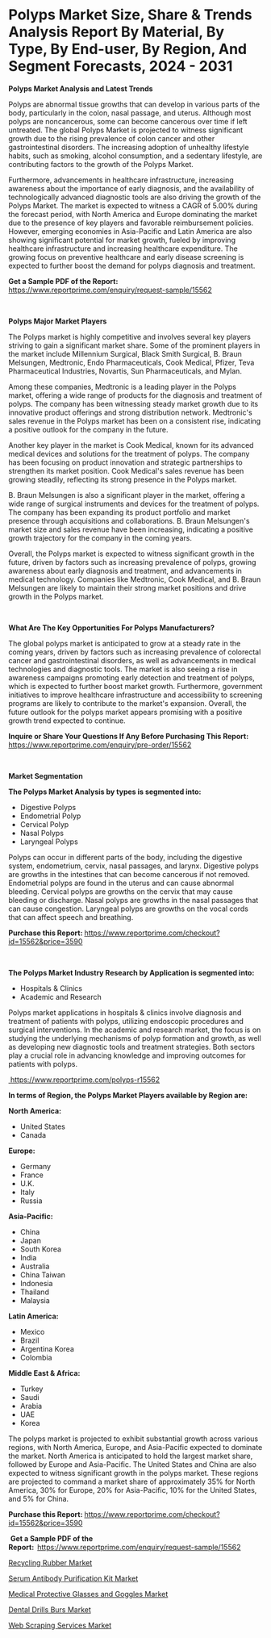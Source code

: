 <p><h1>Polyps Market Size, Share & Trends Analysis Report By Material, By Type, By End-user, By Region, And Segment Forecasts, 2024 - 2031</h1></p><p><strong>Polyps Market Analysis and Latest Trends</strong></p>
<p><p>Polyps are abnormal tissue growths that can develop in various parts of the body, particularly in the colon, nasal passage, and uterus. Although most polyps are noncancerous, some can become cancerous over time if left untreated. The global Polyps Market is projected to witness significant growth due to the rising prevalence of colon cancer and other gastrointestinal disorders. The increasing adoption of unhealthy lifestyle habits, such as smoking, alcohol consumption, and a sedentary lifestyle, are contributing factors to the growth of the Polyps Market.</p><p>Furthermore, advancements in healthcare infrastructure, increasing awareness about the importance of early diagnosis, and the availability of technologically advanced diagnostic tools are also driving the growth of the Polyps Market. The market is expected to witness a CAGR of 5.00% during the forecast period, with North America and Europe dominating the market due to the presence of key players and favorable reimbursement policies. However, emerging economies in Asia-Pacific and Latin America are also showing significant potential for market growth, fueled by improving healthcare infrastructure and increasing healthcare expenditure. The growing focus on preventive healthcare and early disease screening is expected to further boost the demand for polyps diagnosis and treatment.</p></p>
<p><strong>Get a Sample PDF of the Report:&nbsp;</strong> <a href="https://www.reportprime.com/enquiry/request-sample/15562">https://www.reportprime.com/enquiry/request-sample/15562</a></p>
<p>&nbsp;</p>
<p><strong>Polyps Major Market Players</strong></p>
<p><p>The Polyps market is highly competitive and involves several key players striving to gain a significant market share. Some of the prominent players in the market include Millennium Surgical, Black Smith Surgical, B. Braun Melsungen, Medtronic, Endo Pharmaceuticals, Cook Medical, Pfizer, Teva Pharmaceutical Industries, Novartis, Sun Pharmaceuticals, and Mylan.</p><p>Among these companies, Medtronic is a leading player in the Polyps market, offering a wide range of products for the diagnosis and treatment of polyps. The company has been witnessing steady market growth due to its innovative product offerings and strong distribution network. Medtronic's sales revenue in the Polyps market has been on a consistent rise, indicating a positive outlook for the company in the future.</p><p>Another key player in the market is Cook Medical, known for its advanced medical devices and solutions for the treatment of polyps. The company has been focusing on product innovation and strategic partnerships to strengthen its market position. Cook Medical's sales revenue has been growing steadily, reflecting its strong presence in the Polyps market.</p><p>B. Braun Melsungen is also a significant player in the market, offering a wide range of surgical instruments and devices for the treatment of polyps. The company has been expanding its product portfolio and market presence through acquisitions and collaborations. B. Braun Melsungen's market size and sales revenue have been increasing, indicating a positive growth trajectory for the company in the coming years.</p><p>Overall, the Polyps market is expected to witness significant growth in the future, driven by factors such as increasing prevalence of polyps, growing awareness about early diagnosis and treatment, and advancements in medical technology. Companies like Medtronic, Cook Medical, and B. Braun Melsungen are likely to maintain their strong market positions and drive growth in the Polyps market.</p></p>
<p>&nbsp;</p>
<p><strong>What Are The Key Opportunities For Polyps Manufacturers?</strong></p>
<p><p>The global polyps market is anticipated to grow at a steady rate in the coming years, driven by factors such as increasing prevalence of colorectal cancer and gastrointestinal disorders, as well as advancements in medical technologies and diagnostic tools. The market is also seeing a rise in awareness campaigns promoting early detection and treatment of polyps, which is expected to further boost market growth. Furthermore, government initiatives to improve healthcare infrastructure and accessibility to screening programs are likely to contribute to the market's expansion. Overall, the future outlook for the polyps market appears promising with a positive growth trend expected to continue.</p></p>
<p><strong>Inquire or Share Your Questions If Any Before Purchasing This Report:</strong> <a href="https://www.reportprime.com/enquiry/pre-order/15562">https://www.reportprime.com/enquiry/pre-order/15562</a></p>
<p>&nbsp;</p>
<p><strong>Market Segmentation</strong></p>
<p><strong>The Polyps Market Analysis by types is segmented into:</strong></p>
<p><ul><li>Digestive Polyps</li><li>Endometrial Polyp</li><li>Cervical Polyp</li><li>Nasal Polyps</li><li>Laryngeal Polyps</li></ul></p>
<p><p>Polyps can occur in different parts of the body, including the digestive system, endometrium, cervix, nasal passages, and larynx. Digestive polyps are growths in the intestines that can become cancerous if not removed. Endometrial polyps are found in the uterus and can cause abnormal bleeding. Cervical polyps are growths on the cervix that may cause bleeding or discharge. Nasal polyps are growths in the nasal passages that can cause congestion. Laryngeal polyps are growths on the vocal cords that can affect speech and breathing.</p></p>
<p><strong>Purchase this Report:&nbsp;</strong><a href="https://www.reportprime.com/checkout?id=15562&price=3590">https://www.reportprime.com/checkout?id=15562&price=3590</a></p>
<p>&nbsp;</p>
<p><strong>The Polyps Market Industry Research by Application is segmented into:</strong></p>
<p><ul><li>Hospitals & Clinics</li><li>Academic and Research</li></ul></p>
<p><p>Polyps market applications in hospitals & clinics involve diagnosis and treatment of patients with polyps, utilizing endoscopic procedures and surgical interventions. In the academic and research market, the focus is on studying the underlying mechanisms of polyp formation and growth, as well as developing new diagnostic tools and treatment strategies. Both sectors play a crucial role in advancing knowledge and improving outcomes for patients with polyps.</p></p>
<p><a href="https://www.reportprime.com/polyps-r15562">&nbsp;https://www.reportprime.com/polyps-r15562</a></p>
<p><strong>In terms of Region, the Polyps Market Players available by Region are:</strong></p>
<p>
    <p> <strong> North America: </strong>
        <ul>
            <li>United States</li>
            <li>Canada</li>
        </ul>
        </p> 
    <p> <strong> Europe: </strong>
        <ul>
            <li>Germany</li>
            <li>France</li>
            <li>U.K.</li>
            <li>Italy</li>
            <li>Russia</li>
        </ul>
        </p> 
    <p> <strong> Asia-Pacific: </strong>
        <ul>
            <li>China</li>
            <li>Japan</li>
            <li>South Korea</li>
            <li>India</li>
            <li>Australia</li>
            <li>China Taiwan</li>
            <li>Indonesia</li>
            <li>Thailand</li>
            <li>Malaysia</li>
        </ul>
        </p> 
    <p> <strong> Latin America: </strong>
        <ul>
            <li>Mexico</li>
            <li>Brazil</li>
            <li>Argentina Korea</li>
            <li>Colombia</li>
        </ul>
        </p> 
    <p> <strong> Middle East & Africa: </strong>
        <ul>
            <li>Turkey</li>
            <li>Saudi</li>
            <li>Arabia</li>
            <li>UAE</li>
            <li>Korea</li>
        </ul>
    </p>
    </p>
<p><p>The polyps market is projected to exhibit substantial growth across various regions, with North America, Europe, and Asia-Pacific expected to dominate the market. North America is anticipated to hold the largest market share, followed by Europe and Asia-Pacific. The United States and China are also expected to witness significant growth in the polyps market. These regions are projected to command a market share of approximately 35% for North America, 30% for Europe, 20% for Asia-Pacific, 10% for the United States, and 5% for China.</p></p>
<p><strong>Purchase this Report: </strong><a href="https://www.reportprime.com/checkout?id=15562&price=3590">https://www.reportprime.com/checkout?id=15562&price=3590</a></p>
<p>&nbsp;<strong>Get a Sample PDF of the Report:&nbsp;&nbsp;</strong><a href="https://www.reportprime.com/enquiry/request-sample/15562">https://www.reportprime.com/enquiry/request-sample/15562</a></p>
<p><strong></strong></p>
<p><p><a href="https://github.com/julyju69/Market-Research-Report-List-4/blob/main/recycling-rubber-market.md">Recycling Rubber Market</a></p><p><a href="https://medium.com/@cyb3rpunksai/serum-antibody-purification-kit-market-share-size-trends-industry-analysis-report-by-type-by-be90759f069d">Serum Antibody Purification Kit Market</a></p><p><a href="https://medium.com/@amandawbrown02/future-trends-in-global-medical-protective-glasses-and-goggles-market-market-insights-and-analysis-c1d7e52b7467">Medical Protective Glasses and Goggles Market</a></p><p><a href="https://medium.com/@omamuller/dental-drills-burs-industry-forecast-market-shifts-and-strategic-imperatives-2024-2031-6164af8801d5">Dental Drills Burs Market</a></p><p><a href="https://github.com/nathandecarvalho/Market-Research-Report-List-4/blob/main/web-scraping-services-market.md">Web Scraping Services Market</a></p></p>